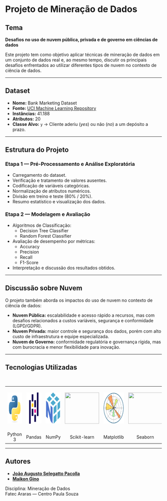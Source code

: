 # Projeto de Mineração de Dados

## Tema
**Desafios no uso de nuvem pública, privada e de governo em ciências de dados**

Este projeto tem como objetivo aplicar técnicas de mineração de dados em um conjunto de dados real e, ao mesmo tempo, discutir os principais desafios enfrentados ao utilizar diferentes tipos de nuvem no contexto de ciência de dados.

---

## Dataset
- **Nome:** Bank Marketing Dataset  
- **Fonte:** [UCI Machine Learning Repository](https://archive.ics.uci.edu/ml/datasets/bank+marketing)  
- **Instâncias:** 41.188  
- **Atributos:** 20  
- **Classe Alvo:** `y` → Cliente aderiu (*yes*) ou não (*no*) a um depósito a prazo.  

---

## Estrutura do Projeto
### Etapa 1 — Pré-Processamento e Análise Exploratória
- Carregamento do dataset.  
- Verificação e tratamento de valores ausentes.  
- Codificação de variáveis categóricas.  
- Normalização de atributos numéricos.  
- Divisão em treino e teste (80% / 20%).  
- Resumo estatístico e visualização dos dados.

### Etapa 2 — Modelagem e Avaliação
- Algoritmos de Classificação:
  - Decision Tree Classifier
  - Random Forest Classifier
- Avaliação de desempenho por métricas:
  - Accuracy
  - Precision
  - Recall
  - F1-Score
- Interpretação e discussão dos resultados obtidos.

---

## Discussão sobre Nuvem
O projeto também aborda os impactos do uso de nuvem no contexto de ciência de dados:

- **Nuvem Pública:** escalabilidade e acesso rápido a recursos, mas com desafios relacionados a custos variáveis, segurança e conformidade (LGPD/GDPR).  
- **Nuvem Privada:** maior controle e segurança dos dados, porém com alto custo de infraestrutura e equipe especializada.  
- **Nuvem de Governo:** conformidade regulatória e governança rígida, mas com burocracia e menor flexibilidade para inovação.  

---


## Tecnologias Utilizadas

<table align="center">
  <tr>
    <td align="center">
      <img src="https://raw.githubusercontent.com/devicons/devicon/master/icons/python/python-original.svg" height="100" width="110">
    </td>
    <td align="center">
      <img src="https://raw.githubusercontent.com/devicons/devicon/master/icons/pandas/pandas-original.svg" height="100" width="110">
    </td>
    <td align="center">
      <img src="https://raw.githubusercontent.com/devicons/devicon/master/icons/numpy/numpy-original.svg" height="100" width="110">
    </td>
    <td align="center">
      <img src="https://upload.wikimedia.org/wikipedia/commons/thumb/0/05/Scikit_learn_logo_small.svg/1200px-Scikit_learn_logo_small.svg.png" height="100" width="110">
    </td>
    <td align="center">
      <img src="https://raw.githubusercontent.com/devicons/devicon/master/icons/matplotlib/matplotlib-original.svg" height="100" width="110">
    </td>
    <td align="center">
      <img src="https://seaborn.pydata.org/_images/logo-mark-lightbg.svg" height="100" width="110">
    </td>
    <td align="center">
      <img src="https://colab.research.google.com/img/colab_favicon_256px.png" height="100" width="110">
    </td>
    <td align="center">
      <img src="https://raw.githubusercontent.com/devicons/devicon/master/icons/jupyter/jupyter-original-wordmark.svg" height="100" width="110">
    </td>
  </tr>
  <tr>
    <td align="center">Python 3</td>
    <td align="center">Pandas</td>
    <td align="center">NumPy</td>
    <td align="center">Scikit-learn</td>
    <td align="center">Matplotlib</td>
    <td align="center">Seaborn</td>
    <td align="center">Google Colab</td>
    <td align="center">Jupyter Notebook</td>
  </tr>
</table>

---

## Autores

- **[João Augusto Selegatto Pacolla](https://github.com/JPacolla376)**
- **[Maikon Gino](https://github.com/MaikonGino)**
  
Disciplina: Mineração de Dados  
Fatec Araras — Centro Paula Souza
